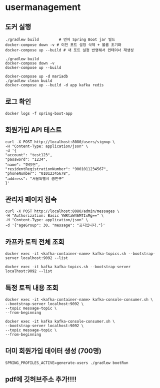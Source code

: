 # usermanagement

## 도커 실행
    ./gradlew build         # 먼저 Spring Boot jar 빌드
    docker-compose down -v # 이전 포트 설정 삭제 + 볼륨 초기화
    docker-compose up --build # 새 포트 설정 반영해서 컨테이너 재생성

    ./gradlew build
    docker-compose down -v
    docker-compose up --build

    docker-compose up -d mariadb
    ./gradlew clean build
    docker-compose up --build -d app kafka redis
    

## 로그 확인
    docker logs -f spring-boot-app

## 회원가입 API 테스트
    curl -X POST http://localhost:8080/users/signup \
    -H "Content-Type: application/json" \
    -d '{
    "account": "test123",
    "password": "1234",
    "name": "하창현",
    "residentRegistrationNumber": "9001011234567",
    "phoneNumber": "01012345678",
    "address": "서울특별시 금천구"
    }'

## 관리자 페이지 접속
    curl -X POST http://localhost:8080/admin/messages \
    -H "Authorization: Basic YWRtaW46MTIxMg==" \
    -H "Content-Type: application/json" \
    -d '{"ageGroup": 30, "message": "공지입니다."}'

## 카프카 토픽 전체 조회
    docker exec -it <kafka-container-name> kafka-topics.sh --bootstrap-server localhost:9092 --list

    docker exec -it kafka kafka-topics.sh --bootstrap-server localhost:9092 --list


## 특정 토픽 내용 조회 
    docker exec -it <kafka-container-name> kafka-console-consumer.sh \
    --bootstrap-server localhost:9092 \
    --topic message-topic \
    --from-beginning

    docker exec -it kafka kafka-console-consumer.sh \
    --bootstrap-server localhost:9092 \
    --topic message-topic \
    --from-beginning

## 더미 회원가입 데이터 생성 (700명)
    SPRING_PROFILES_ACTIVE=generate-users ./gradlew bootRun

## pdf에 깃허브주소 추가!!!!

